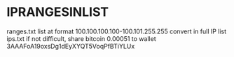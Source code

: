 # IPRANGESINLIST
ranges.txt list at format 100.100.100.100-100.101.255.255 convert in full IP list ips.txt
if not difficult, share bitcoin 0.00051 to wallet 3AAAFoA19oxsDg1dEyXYQT5VoqPfBTiYLUx
